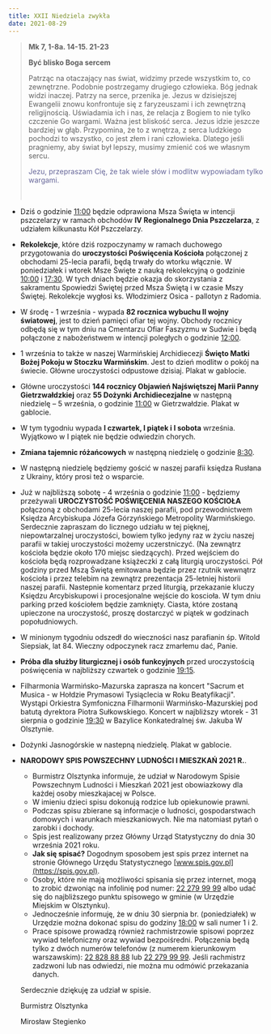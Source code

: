 ```yaml
---
title: XXII Niedziela zwykła
date: 2021-08-29
---
```


> **Mk 7, 1-8a. 14-15. 21-23**
>
> **Być blisko Boga sercem**
>
> Patrząc na otaczający nas świat, widzimy przede wszystkim to, co zewnętrzne. Podobnie postrzegamy drugiego człowieka. Bóg jednak widzi inaczej. Patrzy na serce, przenika je. Jezus w dzisiejszej Ewangelii znowu konfrontuje się z faryzeuszami i ich zewnętrzną religijnością. Uświadamia ich i nas, że relacja z Bogiem to nie tylko czczenie Go wargami. Ważna jest bliskość serca. Jezus idzie jeszcze bardziej w głąb. Przypomina, że to z wnętrza, z serca ludzkiego pochodzi to wszystko, co jest złem i rani człowieka. Dlatego jeśli pragniemy, aby świat był lepszy, musimy zmienić coś we własnym sercu.
>
> <span style="color: #666699;">Jezu, przepraszam Cię, że tak wiele słów i modlitw wypowiadam tylko wargami. </span>
>
> &nbsp;

- Dziś o godzinie <u>11:00</u> będzie odprawiona Msza Święta w intencji pszczelarzy w ramach obchodów **IV Regionalnego Dnia Pszczelarza**, z udziałem kilkunastu Kół Pszczelarzy.
- **Rekolekcje**, które dziś rozpoczynamy w ramach duchowego przygotowania do **uroczystości Poświęcenia Kościoła** połączonej z obchodami 25-lecia parafii, będą trwały do wtorku włącznie. W poniedziałek i wtorek Msze Święte z nauką rekolekcyjną o godzinie <u>10:00</u> i <u>17:30</u>. W tych dniach będzie okazja do skorzystania z sakramentu Spowiedzi Świętej przed Msza Świętą i w czasie Mszy Świętej. Rekolekcje wygłosi ks. Włodzimierz Osica - pallotyn z Radomia.
- W środę - 1 września - wypada **82 rocznica wybuchu II wojny światowej**, jest to dzień pamięci ofiar tej wojny. Obchody rocznicy odbędą się w tym dniu na Cmentarzu Ofiar Faszyzmu w Sudwie i będą połączone z nabożeństwem w intencji poległych o godzinie <u>12:00</u>.
- 1 września to także w naszej Warmińskiej Archidiecezji **Święto Matki Bożej Pokoju w Stoczku Warmińskim**. Jest to dzień modlitw o pokój na świecie. Główne uroczystości odpustowe dzisiaj. Plakat w gablocie.
- Główne uroczystości **144 rocznicy Objawień Najświętszej Marii Panny Gietrzwałdzkiej** oraz **55 Dożynki Archidiecezjalne** w następną niedzielę – 5 września, o godzinie <u>11:00</u> w Gietrzwałdzie. Plakat w gablocie.
- W tym tygodniu wypada **I czwartek, I piątek i I sobota** września. Wyjątkowo w I piątek nie będzie odwiedzin chorych.
- **Zmiana tajemnic różańcowych** w następną niedzielę o godzinie <u>8:30</u>.
- W następną niedzielę będziemy gościć w naszej parafii księdza Rusłana z Ukrainy, który prosi też o wsparcie.
- Już w najbliższą sobotę - 4 września o godzinie <u>11:00</u> - będziemy przeżywali **UROCZYSTOŚĆ POŚWIĘCENIA NASZEGO KOŚCIOŁA** połączoną z obchodami 25-lecia naszej parafii, pod przewodnictwem Księdza Arcybiskupa Józefa Górzyńskiego Metropolity Warmińskiego. Serdecznie zapraszam do licznego udziału w tej pięknej, niepowtarzalnej uroczystości, bowiem tylko jedyny raz w życiu naszej parafii w takiej uroczystości możemy uczerstniczyć. (Na zewnątrz kościoła będzie około 170 miejsc siedzących). Przed wejściem do kościoła będą rozprowadzane książeczki z całą liturgią uroczystości. Pół godziny przed Mszą Świętą emitowana będzie przez rzutnik wewnątrz kościoła i przez telebim na zewnątrz prezentacja 25-letniej historii naszej parafii. Nastepnie komentarz przed liturgią, przekazanie kluczy Księdzu Arcybiskupowi i procesjonalne wejście do koscioła. W tym dniu parking przed kościołem będzie zamknięty. Ciasta, które zostaną upieczone na uroczystość, proszę dostarczyć w piątek w godzinach popołudniowych.
- W minionym tygodniu odszedł do wieczności nasz parafianin śp. Witold Siepsiak, lat 84. Wieczny odpoczynek racz zmarłemu dać, Panie.
- **Próba dla służby liturgicznej i osób funkcyjnych** przed uroczystością poświęcenia w najbliższy czwartek o godzinie <u>19:15</u>.
- Filharmonia Warmińsko-Mazurska zaprasza na koncert "Sacrum et Musica - w Hołdzie Prymasowi Tysiąclecia w Roku Beatyfikacji". Wystąpi Orkiestra Symfoniczna Filharmonii Warmińsko-Mazurskiej pod batutą dyrektora Piotra Sułkowskiego. Koncert w najbliższy wtorek - 31 sierpnia o godzinie <u>19:30</u> w Bazylice Konkatedralnej św. Jakuba W Olsztynie.
- Dożynki Jasnogórskie w nastepną niedzielę. Plakat w gablocie.
- **NARODOWY SPIS POWSZECHNY LUDNOŚCI I MIESZKAŃ 2021 R.**.

  - Burmistrz Olsztynka informuje, że udział w Narodowym Spisie Powszechnym Ludności i Mieszkań 2021 jest obowiazkowy dla każdej osoby mieszkajacej w Polsce.
  - W imieniu dzieci spisu dokonują rodzice lub opiekunowie prawni.
  - Podczas spisu zbierane są informacje o ludności, gospodarstwach domowych i warunkach mieszkaniowych. Nie ma natomiast pytań o zarobki i dochody.
  - Spis jest realizowany przez Główny Urząd Statystyczny do dnia 30 września 2021 roku.
  - **Jak się spisać?** Dogodnym sposobem jest spis przez internet na stronie Głównego Urzędu Statystycznego [www.spis.gov.pl](https://spis.gov.pl).
  - Osoby, które nie mają możliwości spisania się przez internet, mogą to zrobić dzwoniąc na infolinię pod numer: <u>22 279 99 99</u> albo udać się do najbliższego punktu spisowego w gminie (w Urzędzie Miejskim w Olsztynku).
  - Jednocześnie informuję, że w dniu 30 sierpnia br. (poniedziałek) w Urzędzie można dokonać spisu do godziny <u>18:00</u> w sali numer 1 i 2.
  - Prace spisowe prowadzą również rachmistrzowie spisowi poprzez wywiad telefoniczny oraz wywiad bezpoiśredni. Połączenia będą tylko z dwóch numerów telefonów (z numerem kierunkowym warszawskim): <u>22 828 88 88</u> lub <u>22 279 99 99</u>. Jeśli rachmistrz zadzwoni lub nas odwiedzi, nie można mu odmówić przekazania danych.

  Serdecznie dziękuję za udział w spisie.

  Burmistrz Olsztynka

  Mirosław Stegienko
